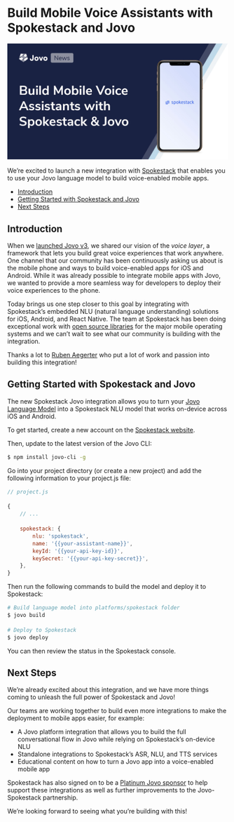 # Build Mobile Voice Assistants with Spokestack and Jovo

![Build Mobile Voice Assistants with Spokestack and Jovo](./img/spokestack-mobile-voice.jpg "Build Mobile Voice Assistants with Spokestack and Jovo")

We’re excited to launch a new integration with [Spokestack](https://www.spokestack.io) that enables you to use your Jovo language model to build voice-enabled mobile apps.

* [Introduction](#introduction)
* [Getting Started with Spokestack and Jovo](#getting-started-with-spokestack-and-jovo)
* [Next Steps](#next-steps)

## Introduction

When we [launched Jovo v3](https://www.context-first.com/introducing-jovo-v3-the-voice-layer/), we shared our vision of the _voice layer_, a framework that lets you build great voice experiences that work anywhere. One channel that our community has been continuously asking us about is the mobile phone and ways to build voice-enabled apps for iOS and Android. While it was already possible to integrate mobile apps with Jovo, we wanted to provide a more seamless way for developers to deploy their voice experiences to the phone.

Today brings us one step closer to this goal by integrating with Spokestack’s embedded NLU (natural language understanding) solutions for iOS, Android, and React Native. The team at Spokestack has been doing exceptional work with [open source libraries](https://github.com/spokestack) for the major mobile operating systems and we can’t wait to see what our community is building with the integration.


Thanks a lot to [Ruben Aegerter](https://twitter.com/kaankilic45) who put a lot of work and passion into building this integration!


## Getting Started with Spokestack and Jovo


The new Spokestack Jovo integration allows you to turn your [Jovo Language Model](https://www.jovo.tech/docs/model) into a Spokestack NLU model that works on-device across iOS and Android.

To get started, create a new account on the [Spokestack website](https://www.spokestack.io/create).

Then, update to the latest version of the Jovo CLI:

```sh
$ npm install jovo-cli -g
```

Go into your project directory (or create a new project) and add the following information to your project.js file:

```js
// project.js

{
    // ...

    spokestack: {
        nlu: 'spokestack',
        name: '{{your-assistant-name}}',
        keyId: '{{your-api-key-id}}',
        keySecret: '{{your-api-key-secret}}',
    },
}
```

Then run the following commands to build the model and deploy it to Spokestack:

```sh
# Build language model into platforms/spokestack folder
$ jovo build

# Deploy to Spokestack
$ jovo deploy
```

You can then review the status in the Spokestack console.




## Next Steps

We’re already excited about this integration, and we have more things coming to unleash the full power of Spokestack and Jovo!

Our teams are working together to build even more integrations to make the deployment to mobile apps easier, for example:
* A Jovo platform integration that allows you to build the full conversational flow in Jovo while relying on Spokestack’s on-device NLU
* Standalone integrations to Spokestack’s ASR, NLU, and TTS services
* Educational content on how to turn a Jovo app into a voice-enabled mobile app

Spokestack has also signed on to be a [Platinum Jovo sponsor](https://opencollective.com/jovo-framework) to help support these integrations as well as further improvements to the Jovo-Spokestack partnership.

We’re looking forward to seeing what you’re building with this!



<!--[metadata]: { "description": "We’re excited to launch a new integration with Spokestack that enables you to use your Jovo language model to build voice-enabled mobile apps.", "author": "jan-koenig", "tags": "Releases", "og-image": "https://www.jovo.tech/img/news/2020-07-15-spokestack-mobile-voice/spokestack-mobile-voice.jpg" }-->
